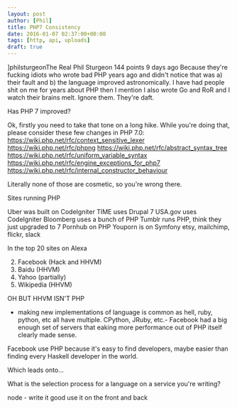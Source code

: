 ```yaml
---
layout: post
author: [Phil]
title: PHP7 Consistency
date: 2016-01-07 02:37:00+00:00
tags: [http, api, uploads]
draft: true
---
```


]philsturgeonThe Real Phil Sturgeon 144 points 9 days ago 
Because they're fucking idiots who wrote bad PHP years ago and didn't notice that was a) their fault and b) the language improved astronomically.
I have had people shit on me for years about PHP then I mention I also wrote Go and RoR and I watch their brains melt. Ignore them. They're daft.

Has PHP 7 improved?

Ok, firstly you need to take that tone on a long hike. While you're doing that, please consider these few changes in PHP 7.0:
https://wiki.php.net/rfc/context_sensitive_lexer
https://wiki.php.net/rfc/phpng
https://wiki.php.net/rfc/abstract_syntax_tree
https://wiki.php.net/rfc/uniform_variable_syntax
https://wiki.php.net/rfc/engine_exceptions_for_php7
https://wiki.php.net/rfc/internal_constructor_behaviour

Literally none of those are cosmetic, so you're wrong there.



Sites running PHP


Uber was built on CodeIgniter
TIME uses Drupal 7
USA.gov uses CodeIgniter
Bloomberg uses a bunch of PHP
Tumblr runs PHP, think they just upgraded to 7
Pornhub on PHP
Youporn is on Symfony
etsy, mailchimp, flickr, slack

In the top 20 sites on Alexa

2. Facebook (Hack and HHVM)
5. Baidu (HHVM)
6. Yahoo (partially)
7. Wikipedia (HHVM)

OH BUT HHVM ISN'T PHP

- making new implementations of language is common as hell, ruby, python, etc all have multiple. CPython, JRuby, etc.-
Facebook had a big enough set of servers that eaking more performance out of PHP itself clearly made sense. 

Facebook use PHP because it's easy to find developers, maybe easier than finding every Haskell developer in the world.

Which leads onto...

What is the selection process for a language on a service you're writing?

node - write it good use it on the front and back

